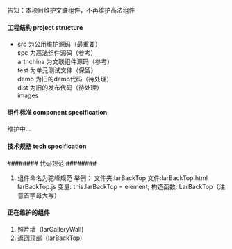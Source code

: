 告知：本项目维护文联组件，不再维护高法组件

#### 工程结构 project structure
* src 为公用维护源码（最重要）  
spc 为高法组件源码（参考）  
artnchina 为文联组件源码（参考）  
test 为单元测试文件（保留）  
demo 为旧的demo代码（待处理）  
dist 为旧的发布代码（待处理）  
images 
#### 组件标准 component specification
维护中...

#### 技术规格 tech specification 
######## 代码规范 ########
1. 组件命名为驼峰规范
举例：
文件夹:larBackTop 
文件:larBackTop.html larBackTop.js 
变量: this.larBackTop = element; 
构造函数: LarBackTop（注意首字母大写）

#### 正在维护的组件
1. 照片墙（larGalleryWall)
2. 返回顶部（larBackTop)
